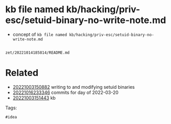 # kb file named kb/hacking/priv-esc/setuid-binary-no-write-note.md

- concept of `kb file named kb/hacking/priv-esc/setuid-binary-no-write-note.md`

```
```

` zet/20221014185814/README.md `

# Related

- [20221003150882](/zet/20221003150882/README.md) writing to and modifying setuid binaries
- [20221016233346](/zet/20221016233346/README.md) commits for day of 2022-03-20
- [20221003151443](/zet/20221003151443/README.md) kb

Tags:

    #idea
